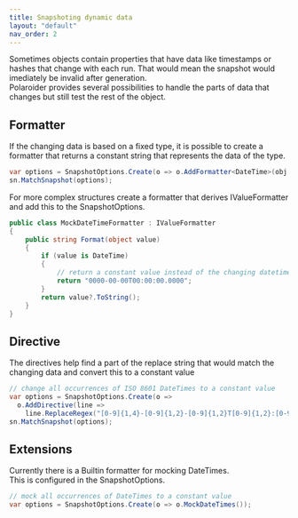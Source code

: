 ```yaml
---
title: Snapshoting dynamic data
layout: "default"
nav_order: 2
---
```

Sometimes objects contain properties that have data like timestamps or hashes that change with each run. That would mean the snapshot would imediately be invalid after generation.  
Polaroider provides several possibilities to handle the parts of data that changes but still test the rest of the object.
  
## Formatter
If the changing data is based on a fixed type, it is possible to create a formatter that returns a constant string that represents the data of the type.
```csharp
var options = SnapshotOptions.Create(o => o.AddFormatter<DateTime>(obj => "0000-00-00T00:00:00.0000"));
sn.MatchSnapshot(options);
```
For more complex structures create a formatter that derives IValueFormatter and add this to the SnapshotOptions.  
```csharp
public class MockDateTimeFormatter : IValueFormatter
{
	public string Format(object value)
	{
		if (value is DateTime)
		{
            // return a constant value instead of the changing datetime
            return "0000-00-00T00:00:00.0000";
		}
		return value?.ToString();
	}
}
```
## Directive
The directives help find a part of the replace string that would match the changing data and convert this to a constant value  
```csharp
// change all occurrences of ISO 8601 DateTimes to a constant value
var options = SnapshotOptions.Create(o => 
  o.AddDirective(line => 
    line.ReplaceRegex("[0-9]{1,4}-[0-9]{1,2}-[0-9]{1,2}T[0-9]{1,2}:[0-9]{1,2}:[0-9]{1,2}.[0-9]{1,7}\\+[0-9]{1,2}:[0-9]{1,2}", "0000-00-00T00:00:00.0000")));
sn.MatchSnapshot(options);
```
## Extensions
Currently there is a Builtin formatter for mocking DateTimes.  
This is configured in the SnapshotOptions.
```csharp
// mock all occurrences of DateTimes to a constant value
var options = SnapshotOptions.Create(o => o.MockDateTimes());
```
